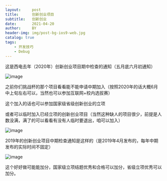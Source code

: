 ```yaml
---
layout:     post
title:      创新创业项目
subtitle:   创新创业
date:       2021-04-20
author:     BY
header-img: img/post-bg-ios9-web.jpg
catalog: true
tags:
    - 开发技巧
    - Debug
---
```


这是西电去年（2020年）创新创业项目期中检查的通知（五月底六月初通知）

![image](https://user-images.githubusercontent.com/24884878/115364719-4402e800-a1f6-11eb-884c-1018eed4ede7.png)

 
之前你们挑战杯的那个项目看看能不能申请中期加入（按照2020年的话大概6月中上旬左右可以，当然也可以参加互联网+校内选拔赛）

这个加入的话也可以参加国家级省级创新创业的立项


或者可以临时加入已经立项的创新创业项目（当然这种缺人的项目很少，前提是人数没满，满了的可以看看有没有人临时要退出，咱可以加入） 


 ![image](https://user-images.githubusercontent.com/24884878/115364735-49f8c900-a1f6-11eb-83f1-ba24c710cbbf.png)



2019年的创新创业项目中期检查通知是这样的（是2019年4月发布的，每年中期发布的实际时间不固定）
 
![image](https://user-images.githubusercontent.com/24884878/115364750-4f561380-a1f6-11eb-86a9-9ce1c009dce3.png)


这个好好做可能能加分，国家级立项结题优秀和合格可以加分，省级立项优秀可以加分。
